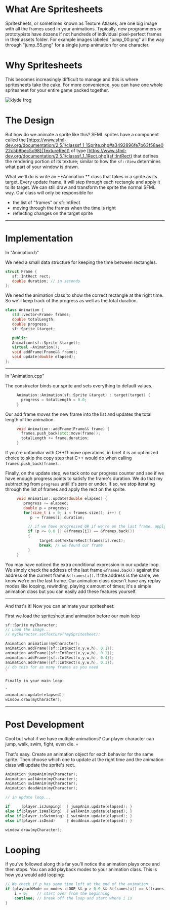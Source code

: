# What Are Spritesheets
Spritesheets, or sometimes known as Texture Atlases, are one big image with all the frames used in your animations. Typically, new programmers or prototypists have dozens if not hundreds of individual pixel-perfect frames in their assets folder. For example images labeled "jump_00.png" all the way through "jump_55.png" for a single jump animation for one character.

# Why Spritesheets
This becomes increasingly difficult to manage and this is where spritesheets take the cake. For more convenience, you can have one whole spritesheet for your entire game packed together. 

![klyde frog](https://img.itch.zone/aW1hZ2UvMTI5NzM4LzU5NjExMC5wbmc=/347x500/FhexJa.png)

# The Design
But how do we animate a sprite like this? SFML sprites have a component called the [https://www.sfml-dev.org/documentation/2.5.1/classsf_1_1Sprite.php#a3492896fe7b63f58ae022c5b8bec5c98](TextureRect) of type [https://www.sfml-dev.org/documentation/2.5.1/classsf_1_1Rect.php](sf::IntRect) that defines the rendering portion of its texture; similar to how the `sf::View` determines what part of your window is drawn.

What we'll do is write an **Animation ** class that takes in a sprite as its target. Every update frame, it will step through each rectangle and apply it to its target. We can still draw and transform the sprite the normal SFML way. Our class will only be responsible for 

* the list of "frames" or sf::IntRect
* moving through the frames when the time is right
* reflecting changes on the target sprite


***

# Implementation

In "Animation.h"

We need a small data structure for keeping the time between rectangles.

```c++
struct Frame {
   sf::IntRect rect;
   double duration; // in seconds
};
```

We need the animation class to show the correct rectangle at the right time. So we'll keep track of the progress as well as the total duration.

```c++
class Animation {
   std::vector<Frame> frames;
   double totalLength;
   double progress;
   sf::Sprite &target;

   public:
   Animation(sf::Sprite &target);
   virtual ~Animation();
   void addFrame(Frame&& frame);
   void update(double elapsed);
};
```

***

In "Animation.cpp"

The constructor binds our sprite and sets everything to default values.

```c++
     Animation::Animation(sf::Sprite &target) : target(target) { 
       progress = totalLength = 0.0;
     }
```

Our add frame _moves_ the new frame into the list and updates the total length of the animation. 

```c++
     void Animation::addFrame(Frame&& frame) {
       frames.push_back(std::move(frame)); 
       totalLength += frame.duration; 
     }
```

If you're unfamiliar with C++11 move operations, in brief it is an optimized choice to skip the copy step that C++ would do when calling `frames.push_back(frame)`. 

Finally, on the update step, we tack onto our progress counter and see if we have enough progress points to satisfy the frame's duration. We do that my subtracting from `progress` until it's zero or under. If so, we stop iterating through the list of frames and apply the rect on the sprite.

```c++
     void Animation::update(double elapsed) {
        progress += elapsed;
        double p = progress;
        for(size_t i = 0; i < frames.size(); i++) {
           p -= frames[i].duration;  

          // if we have progressed OR if we're on the last frame, apply and stop.
          if (p <= 0.0 || &(frames[i]) == &frames.back())
          {
               target.setTextureRect(frames[i].rect);  
               break; // we found our frame
          }
     }
```

You may have noticed the extra conditional expression in our update loop. We simply check the address of the last frame `&frames.back()` against the address of the current frame `&(frames[i])`. If the address is the same, we know we're on the last frame. Our animation class doesn't have any replay modes like looping, rewinding, playing x amount of times; it's a simple animation class but you can easily add these features yourself.


***


And that's it! Now you can animate your spritesheet:

First we load the spritesheet and animation before our main loop

```c++
sf::Sprite myCharacter;
// Load the image...
// myCharacter.setTexture(*mySpritesheet);

Animation animation(myCharacter);
animation.addFrame({sf::IntRect(x,y,w,h), 0.1});
animation.addFrame({sf::IntRect(x,y,w,h), 0.1});
animation.addFrame({sf::IntRect(x,y,w,h), 0.4});
animation.addFrame({sf::IntRect(x,y,w,h), 0.1});
// do this for as many frames as you need
`

Finally in your main loop:

`
animation.update(elapsed);
window.draw(myCharacter);
```

***

# Post Development

Cool but what if we have multiple animations? Our player character can jump, walk, swim, fight, even die. 💀

That's easy. Create an animation object for each behavior for the same sprite. Then choose which one to update at the right time and the animation class will update the sprite's rect.

```c++
Animation jumpAnim(myCharacter);
Animation walkAnim(myCharacter);
Animation swimAnim(myCharacter);
Animation deadAnim(myCharacter);

// in update loop...

if     (player.isJumping)  { jumpAnim.update(elapsed); }
else if(player.isWalking)  { walkAnim.update(elapsed); }
else if(player.isSwimming) { swimAnim.update(elapsed); }
else if(player.isDead)     { deadAnim.update(elapsed); }

window.draw(myCharacter);
```

# Looping

If you've followed along this far you'll notice the animation plays once and then stops. 
You can add playback modes to your animation class. This is how you would add looping:

```c++
// We check if p has some time left at the end of the animation...
if (playbackMode == modes::LOOP && p > 0.0 && &(frames[i]) == &(frames.back())) {
    i = 0;    // start over from the beginning
    continue; // break off the loop and start where i is
}
```


